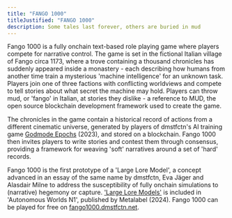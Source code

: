 ```yaml
---
title: "FANGO 1000"
titleJustified: "FANGO 1000"
description: Some tales last forever, others are buried in mud
---
```


Fango 1000 is a fully onchain text-based role playing game where players compete for narrative control. The game is set in the fictional Italian village of Fango circa 1173, where a trove containing a thousand chronicles has suddenly appeared inside a monastery - each describing how humans from another time train a mysterious 'machine intelligence' for an unknown task. Players join one of three factions with conflicting worldviews and compete to tell stories about what secret the machine may hold. Players can throw mud, or 'fango' in Italian, at stories they dislike - a reference to MUD, the open source blockchain development framework used to create the game.

The chronicles in the game contain a historical record of actions from a different cinematic universe, generated by players of dmstfctn's AI training game <a href="https://dmstfctn.net/related-matters/godmode-epochs/" target="_blank">Godmode Epochs</a> (2023), and stored on a blockchain. Fango 1000 then invites players to write stories and contest them through consensus, providing a framework for weaving 'soft' narratives around a set of 'hard' records. 

Fango 1000 is the first prototype of a 'Large Lore Model', a concept advanced in an essay of the same name by dmstfctn, Eva Jäger and Alasdair Milne to address the susceptibility of fully onchain simulations to (narrative) hegemony or capture. <a href="https://aw.network/posts/large-lore-models" target="_blank">'Large Lore Models'</a> is included in 'Autonomous Worlds N1', published by Metalabel (2024). Fango 1000 can be played for free on <a href="https://fango1000.dmstfctn.net" target="_blank">fango1000.dmstfctn.net</a>.